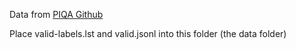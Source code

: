 Data from [PIQA Github](https://github.com/ybisk/ybisk.github.io/blob/master/piqa/data)

Place valid-labels.lst and valid.jsonl into this folder (the data folder)